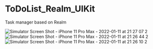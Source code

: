 # ToDoList_Realm_UIKit
Task manager based on Realm


![Simulator Screen Shot - iPhone 11 Pro Max - 2022-01-11 at 21 27 07 2](https://user-images.githubusercontent.com/77058534/149180737-af3bb3c8-ad5e-4450-9ad0-841c58600a06.png) ![Simulator Screen Shot - iPhone 11 Pro Max - 2022-01-11 at 21 26 44 2](https://user-images.githubusercontent.com/77058534/149180893-907f9e88-1b2d-4006-8498-ca56c7626cc0.png) ![Simulator Screen Shot - iPhone 11 Pro Max - 2022-01-11 at 21 26 10 2](https://user-images.githubusercontent.com/77058534/149181011-3bae0233-ec75-4734-86a5-130c4b612b82.png)


